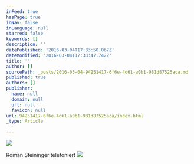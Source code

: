 ```yaml
---
inFeed: true
hasPage: true
inNav: false
inLanguage: null
starred: false
keywords: []
description: ''
datePublished: '2016-03-04T17:33:50.067Z'
dateModified: '2016-03-04T17:33:47.742Z'
title: ''
author: []
sourcePath: _posts/2016-03-04-94251417-6f6e-4d61-a0b1-981d87525aca.md
published: true
authors: []
publisher:
  name: null
  domain: null
  url: null
  favicon: null
url: 94251417-6f6e-4d61-a0b1-981d87525aca/index.html
_type: Article

---
```

![](https://the-grid-user-content.s3-us-west-2.amazonaws.com/88df683f-d6bd-4c2b-aae8-fa7ba4ae56cc.jpg)

Roman Steininger telefoniert
![](https://the-grid-user-content.s3-us-west-2.amazonaws.com/e6606727-ba29-408a-a656-3d6820fb42e2.jpg)